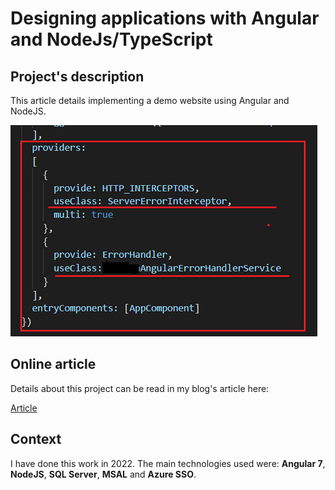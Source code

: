 # Designing applications with Angular and NodeJs/TypeScript 

## Project's description

This article details implementing a demo website using Angular and NodeJS.

![Components communication's diagram](./Images/angular_demo1.png)

## Online article
Details about this project can be read in my blog's article here: 

[Article](https://www.ideliversoft.com/post/nodejs-and-angular-applications)


## Context
I have done this work in 2022. The main technologies used were: **Angular 7**, **NodeJS**, **SQL Server**, **MSAL** and **Azure SSO**.

